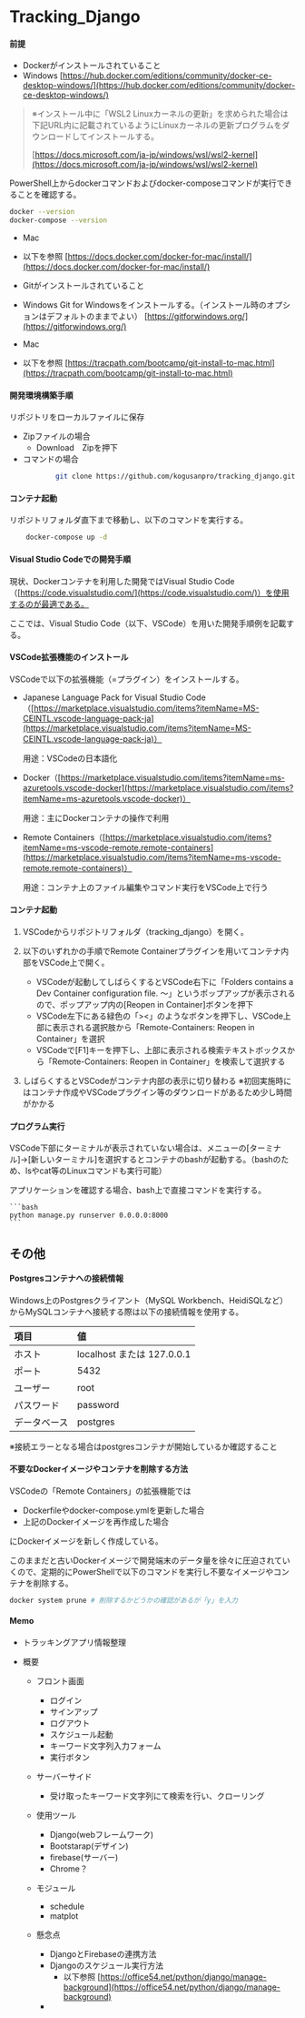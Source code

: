 # Tracking_Django

#### 前提
* Dockerがインストールされていること
* Windows
[https://hub.docker.com/editions/community/docker-ce-desktop-windows/](https://hub.docker.com/editions/community/docker-ce-desktop-windows/)

> ※インストール中に「WSL2 Linuxカーネルの更新」を求められた場合は下記URL内に記載されているようにLinuxカーネルの更新プログラムをダウンロードしてインストールする。
> 
> [https://docs.microsoft.com/ja-jp/windows/wsl/wsl2-kernel](https://docs.microsoft.com/ja-jp/windows/wsl/wsl2-kernel)

PowerShell上からdockerコマンドおよびdocker-composeコマンドが実行できることを確認する。

```bash
docker --version
docker-compose --version
```

* Mac
* 以下を参照
[https://docs.docker.com/docker-for-mac/install/](https://docs.docker.com/docker-for-mac/install/)	

* Gitがインストールされていること
* Windows
Git for Windowsをインストールする。（インストール時のオプションはデフォルトのままでよい）
[https://gitforwindows.org/](https://gitforwindows.org/)

* Mac
* 以下を参照
[https://tracpath.com/bootcamp/git-install-to-mac.html](https://tracpath.com/bootcamp/git-install-to-mac.html)	


#### 開発環境構築手順
リポジトリをローカルファイルに保存
  * Zipファイルの場合
  	* Download　Zipを押下
  * コマンドの場合
  	```bash
            git clone https://github.com/kogusanpro/tracking_django.git
	```
	
#### コンテナ起動
リポジトリフォルダ直下まで移動し、以下のコマンドを実行する。
```bash
    docker-compose up -d
```

#### Visual Studio Codeでの開発手順
現状、Dockerコンテナを利用した開発ではVisual Studio Code（[https://code.visualstudio.com/](https://code.visualstudio.com/)）を使用するのが最適である。

ここでは、Visual Studio Code（以下、VSCode）を用いた開発手順例を記載する。

#### VSCode拡張機能のインストール
VSCodeで以下の拡張機能（=プラグイン）をインストールする。

- Japanese Language Pack for Visual Studio Code（[https://marketplace.visualstudio.com/items?itemName=MS-CEINTL.vscode-language-pack-ja](https://marketplace.visualstudio.com/items?itemName=MS-CEINTL.vscode-language-pack-ja)）

    用途：VSCodeの日本語化

- Docker（[https://marketplace.visualstudio.com/items?itemName=ms-azuretools.vscode-docker](https://marketplace.visualstudio.com/items?itemName=ms-azuretools.vscode-docker)）

    用途：主にDockerコンテナの操作で利用

- Remote Containers（[https://marketplace.visualstudio.com/items?itemName=ms-vscode-remote.remote-containers](https://marketplace.visualstudio.com/items?itemName=ms-vscode-remote.remote-containers)）

    用途：コンテナ上のファイル編集やコマンド実行をVSCode上で行う

#### コンテナ起動
1. VSCodeからリポジトリフォルダ（tracking_django）を開く。
    
1. 以下のいずれかの手順でRemote Containerプラグインを用いてコンテナ内部をVSCode上で開く。
    - VSCodeが起動してしばらくするとVSCode右下に「Folders contains a Dev Container configuration file. ～」というポップアップが表示されるので、ポップアップ内の[Reopen in Container]ボタンを押下
    - VSCode左下にある緑色の「><」のようなボタンを押下し、VSCode上部に表示される選択肢から「Remote-Containers: Reopen in Container」を選択
    - VSCodeで[F1]キーを押下し、上部に表示される検索テキストボックスから「Remote-Containers: Reopen in Container」を検索して選択する

1. しばらくするとVSCodeがコンテナ内部の表示に切り替わる ※初回実施時にはコンテナ作成やVSCodeプラグイン等のダウンロードがあるため少し時間がかかる

#### プログラム実行
VSCode下部にターミナルが表示されていない場合は、メニューの[ターミナル]→[新しいターミナル]を選択するとコンテナのbashが起動する。（bashのため、lsやcat等のLinuxコマンドも実行可能）

アプリケーションを確認する場合、bash上で直接コマンドを実行する。

    ```bash
    python manage.py runserver 0.0.0.0:8000
    ```

## その他
#### Postgresコンテナへの接続情報
Windows上のPostgresクライアント（MySQL Workbench、HeidiSQLなど）からMySQLコンテナへ接続する際は以下の接続情報を使用する。

|項目|値|
|:---|:---|
|ホスト|localhost または 127.0.0.1|
|ポート|5432|
|ユーザー|root|
|パスワード|password|
|データベース|postgres|

※接続エラーとなる場合はpostgresコンテナが開始しているか確認すること


#### 不要なDockerイメージやコンテナを削除する方法
VSCodeの「Remote Containers」の拡張機能では
- Dockerfileやdocker-compose.ymlを更新した場合
- 上記のDockerイメージを再作成した場合

にDockerイメージを新しく作成している。

このままだと古いDockerイメージで開発端末のデータ量を徐々に圧迫されていくので、定期的にPowerShellで以下のコマンドを実行し不要なイメージやコンテナを削除する。

```bash
docker system prune # 削除するかどうかの確認があるが「y」を入力
```

#### Memo
* トラッキングアプリ情報整理
* 概要
	- フロント画面
		+ ログイン
		+ サインアップ
		+ ログアウト
		+ スケジュール起動
		+ キーワード文字列入力フォーム
		+ 実行ボタン

	- サーバーサイド
		+ 受け取ったキーワード文字列にて検索を行い、クローリング

	* 使用ツール
		* Django(webフレームワーク)
		* Bootstarap(デザイン)
		* firebase(サーバー)
		* Chrome？

	* モジュール
		* schedule
		* matplot

	* 懸念点
		* DjangoとFirebaseの連携方法
		* Djangoのスケジュール実行方法
			* 以下参照
			[https://office54.net/python/django/manage-background](https://office54.net/python/django/manage-background)
		* 
